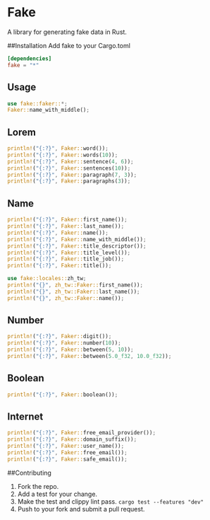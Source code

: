 # Fake
A library for generating fake data in Rust.

##Installation
Add fake to your Cargo.toml
```toml
[dependencies]
fake = "*"
```
## Usage
```rust
use fake::faker::*;
Faker::name_with_middle();
```
## Lorem
```rust
println!("{:?}", Faker::word());
println!("{:?}", Faker::words(10));
println!("{:?}", Faker::sentence(4, 6));
println!("{:?}", Faker::sentences(10));
println!("{:?}", Faker::paragraph(7, 3));
println!("{:?}", Faker::paragraphs(3));
```
## Name
```rust
println!("{:?}", Faker::first_name());
println!("{:?}", Faker::last_name());
println!("{:?}", Faker::name());
println!("{:?}", Faker::name_with_middle());
println!("{:?}", Faker::title_descriptor());
println!("{:?}", Faker::title_level());
println!("{:?}", Faker::title_job());
println!("{:?}", Faker::title());

use fake::locales::zh_tw;
println!("{}", zh_tw::Faker::first_name());
println!("{}", zh_tw::Faker::last_name());
println!("{}", zh_tw::Faker::name());
```
## Number
```rust
println!("{:?}", Faker::digit());
println!("{:?}", Faker::number(10));
println!("{:?}", Faker::between(5, 10));
println!("{:?}", Faker::between(5.0_f32, 10.0_f32));
```
## Boolean
```rust
println!("{:?}", Faker::boolean());
```
## Internet
```rust
println!("{:?}", Faker::free_email_provider());
println!("{:?}", Faker::domain_suffix());
println!("{:?}", Faker::user_name());
println!("{:?}", Faker::free_email());
println!("{:?}", Faker::safe_email());
```

##Contributing
1. Fork the repo.
3. Add a test for your change.
4. Make the test and clippy lint pass. `cargo test --features "dev"`
5. Push to your fork and submit a pull request.
